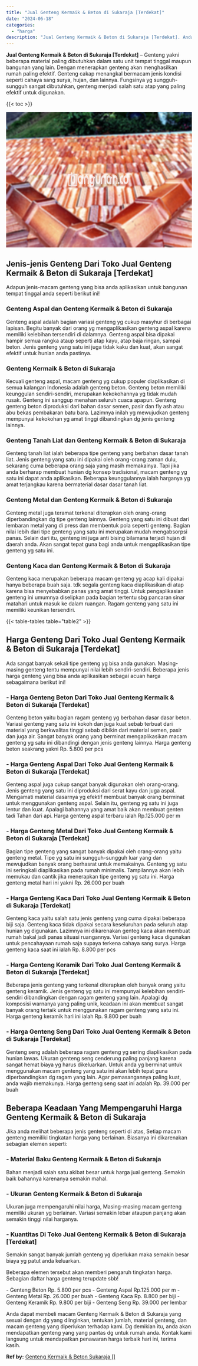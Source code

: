 ```yaml
---
title: "Jual Genteng Kermaik & Beton di Sukaraja [Terdekat]"
date: "2024-06-18"
categories: 
  - "harga"
description: "Jual Genteng Kermaik & Beton di Sukaraja [Terdekat]. Anda dapat membeli macam Genteng Kermaik & Beton di Sukaraja yang sesuai dengan dg yang diinginkan, tent..."
---
```


**Jual Genteng Kermaik & Beton di Sukaraja \[Terdekat\]** – Genteng yakni beberapa material paling dibutuhkan dalam satu unit tempat tinggal maupun bangunan yang lain. Dengan menerapkan genteng akan menghasilkan rumah paling efektif. Genteng cakap menangkal bermacam jenis kondisi seperti cahaya sang surya, hujan, dan lainnya. Fungsinya yg sungguh-sungguh sangat dibutuhkan, genteng menjadi salah satu atap yang paling efektif untuk digunakan.

{{< toc >}}

![Jual Genteng Kermaik & Beton di Sukaraja [Terdekat]](/images/genteng-minimalis-murah29.png)

## Jenis-jenis Genteng Dari Toko Jual Genteng Kermaik & Beton di Sukaraja \[Terdekat\]

Adapun jenis-macam genteng yang bisa anda aplikasikan untuk bangunan tempat tinggal anda seperti berikut ini!

### Genteng Aspal dan Genteng Kermaik & Beton di Sukaraja

Genteng aspal adalah bagian variasi genteng yg cukup masyhur di berbagai lapisan. Begitu banyak dari orang yg mengaplikasikan genteng aspal karena memiliki kelebihan tersendiri di dalamnya. Genteng aspal bisa dipakai hampir semua rangka ataup seperti atap kayu, atap baja ringan, sampai beton. Jenis genteng yang satu ini juga tidak kaku dan kuat, akan sangat efektif untuk hunian anda pastinya.

### Genteng Kermaik & Beton di Sukaraja

Kecuali genteng aspal, macam genteng yg cukup populer diaplikasikan di semua kalangan Indonesia adalah genteng beton. Genteng beton memiliki keunggulan sendiri-sendiri, merupakan kekokohannya yg tidak mudah rusak. Genteng ini sanggup menahan seluruh cuaca apapun. Genteng genteng beton diproduksi dari bahan dasar semen, pasir dan fly ash atau abu bekas pembakaran batu bara. Lazimnya inilah yg mewujudkan genteng mempunyai kekokohan yg amat tinggi dibandingkan dg jenis genteng lainnya.

### Genteng Tanah Liat dan Genteng Kermaik & Beton di Sukaraja

Genteng tanah liat ialah beberapa tipe genteng yang berbahan dasar tanah liat. Jenis genteng yang satu ini dipakai oleh orang-orang zaman dulu, sekarang cuma beberapa orang saja yang masih memakainya. Tapi jika anda berharap membuat hunian dg konsep tradisional, macam genteng yg satu ini dapat anda aplikasikan. Beberapa keunggulannya ialah harganya yg amat terjangkau karena bermaterial dasar dasar tanah liat.

### Genteng Metal dan Genteng Kermaik & Beton di Sukaraja

Genteng metal juga teramat terkenal diterapkan oleh orang-orang diperbandingkan dg tipe genteng lainnya. Genteng yang satu ini dibuat dari lembaran metal yang di press dan membentuk pola seperti genteng. Bagian nilai lebih dari tipe genteng yang satu ini merupakan mudah mengabsorpsi panas. Selain dari itu, genteng ini juga anti bising bilamana terjadi hujan di daerah anda. Akan sangat tepat guna bagi anda untuk mengaplikasikan tipe genteng yg satu ini.

### Genteng Kaca dan Genteng Kermaik & Beton di Sukaraja

Genteng kaca merupakan beberapa macam genteng yg acap kali dipakai hanya beberapa buah saja. tdk segala genteng kaca diaplikasikan di atap karena bisa menyebabkan panas yang amat tinggi. Untuk pengaplikasian genteng ini umumnya diselipkan pada bagian tertentu sbg pancaran sinar matahari untuk masuk ke dalam ruangan. Ragam genteng yang satu ini memiliki keunikan tersendiri.

{{< table-tables table="table2" >}}

## Harga Genteng Dari Toko Jual Genteng Kermaik & Beton di Sukaraja \[Terdekat\]

Ada sangat banyak sekali tipe genteng yg bisa anda gunakan. Masing-masing genteng tentu mempunyai nilai lebih sendiri-sendiri. Beberapa jenis harga genteng yang bisa anda aplikasikan sebagai acuan harga sebagaimana berikut ini!

### \- Harga Genteng Beton Dari Toko Jual Genteng Kermaik & Beton di Sukaraja \[Terdekat\]

Genteng beton yaitu bagian ragam genteng yg berbahan dasar dasar beton. Variasi genteng yang satu ini kokoh dan juga kuat sebab terbuat dari material yang berkwalitas tinggi sebab dibikin dari material semen, pasir dan juga air. Sangat banyak orang yang berminat mengaplikasikan macam genteng yg satu ini dibandingi dengan jenis genteng lainnya. Harga genteng beton seakrang yakni Rp. 5.800 per pcs

### \- Harga Genteng Aspal Dari Toko Jual Genteng Kermaik & Beton di Sukaraja \[Terdekat\]

Genteng aspal juga cukup sangat banyak digunakan oleh orang-orang. Jenis genteng yang satu ini diproduksi dari serat kayu dan juga aspal. Mengamati material dasarnya yg efektif membuat banyak orang berminat untuk menggunakan genteng aspal. Selain itu, genteng yg satu ini juga lentur dan kuat. Apalagi bahannya yang amat baik akan membuat genten tadi Tahan dari api. Harga genteng aspal terbaru ialah Rp.125.000 per m

### \- Harga Genteng Metal Dari Toko Jual Genteng Kermaik & Beton di Sukaraja \[Terdekat\]

Bagian tipe genteng yang sangat banyak dipakai oleh orang-orang yaitu genteng metal. Tipe yg satu ini sungguh-sungguh luar yang dan mewujudkan banyak orang berhasrat untuk memakainya. Genteng yg satu ini seringkali diaplikasikan pada rumah minimalis. Tampilannya akan lebih memukau dan cantik jika menerapkan tipe genteng yg satu ini. Harga genteng metal hari ini yakni Rp. 26.000 per buah

### \- Harga Genteng Kaca Dari Toko Jual Genteng Kermaik & Beton di Sukaraja \[Terdekat\]

Genteng kaca yaitu salah satu jenis genteng yang cuma dipakai beberapa biji saja. Genteng kaca tidak dipakai secara keseluruhan pada seluruh atap hunian yg digunakan. Lazimnya ini dikarenakan genteg kaca akan membuat rumah bakal jadi panas situasi ruangannya. Variasi genteng kaca digunakan untuk pencahayaan rumah saja supaya terkena cahaya sang surya. Harga genteng kaca saat ini ialah Rp. 8.800 per pcs

### \- Harga Genteng Keramik Dari Toko Jual Genteng Kermaik & Beton di Sukaraja \[Terdekat\]

Beberapa jenis genteng yang terkenal diterapkan oleh banyak orang yaitu genteng keramik. Jenis genteng yg satu ini mempunyai kelebihan sendiri-sendiri dibandingkan dengan ragam genteng yang lain. Apalagi dg komposisi warnanya yang paling unik, keadaan ini akan membuat sangat banyak orang tertaik untuk menggunakan ragam genteng yang satu ini. Harga genteng keramik hari ini ialah Rp. 9.800 per buah

### \- Harga Genteng Seng Dari Toko Jual Genteng Kermaik & Beton di Sukaraja \[Terdekat\]

Genteng seng adalah beberapa ragam genteng yg sering diaplikasikan pada hunian lawas. Ukuran genteng seng cenderung paling panjang karena sangat hemat biaya yg harus dikeluarkan. Untuk anda yg berminat untuk menggunakan macam genteng yang satu ini akan lebih tepat guna diperbandingkan dg ragam yang lain. Agar pemasangannya paling kuat, anda wajib memakunya. Harga genteng seng saat ini adalah Rp. 39.000 per buah

## Beberapa Keadaan Yang Mempengaruhi Harga Genteng Kermaik & Beton di Sukaraja

Jika anda melihat beberapa jenis genteng seperti di atas, Setiap macam genteng memiliki tingkatan harga yang berlainan. Biasanya ini dikarenakan sebagian elemen seperti:

### \- Material Baku Genteng Kermaik & Beton di Sukaraja

Bahan menjadi salah satu akibat besar untuk harga jual genteng. Semakin baik bahannya karenanya semakin mahal.

### \- Ukuran Genteng Kermaik & Beton di Sukaraja

Ukuran juga mempengaruhi nilai harga, Masing-masing macam genteng memiliki ukuran yg berlainan. Variasi semakin lebar ataupun panjang akan semakin tinggi nilai harganya.

### \- Kuantitas Di Toko Jual Genteng Kermaik & Beton di Sukaraja \[Terdekat\]

Semakin sangat banyak jumlah genteng yg diperlukan maka semakin besar biaya yg patut anda keluarkan.

Beberapa elemen tersebut akan memberi pengaruh tingkatan harga. Sebagian daftar harga genteng terupdate sbb!

\- Genteng Beton Rp. 5.800 per pcs - Genteng Aspal Rp.125.000 per m - Genteng Metal Rp. 26.000 per buah - Genteng Kaca Rp. 8.800 per biji - Genteng Keramik Rp. 9.800 per biji - Genteng Seng Rp. 39.000 per lembar

Anda dapat membeli macam Genteng Kermaik & Beton di Sukaraja yang sesuai dengan dg yang diinginkan, tentukan jumlah, material genteng, dan macam genteng yang diperlukan terhadap kami. Dg demikian itu, anda akan mendapatkan genteng yang yang pantas dg untuk rumah anda. Kontak kami langsung untuk mendapatkan penawaran harga terbaik hari ini, terima kasih.

**Ref by:**  [Genteng Kermaik & Beton  Sukaraja []](https://id.wikipedia.org/wiki/Genteng)
